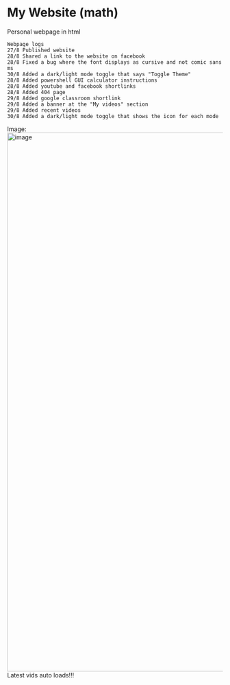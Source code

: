 # My Website (math)
Personal webpage in html

```__logs
Webpage logs
27/8 Published website
28/8 Shared a link to the website on facebook
28/8 Fixed a bug where the font displays as cursive and not comic sans ms
30/8 Added a dark/light mode toggle that says "Toggle Theme"
28/8 Added powershell GUI calculator instructions
28/8 Added youtube and facebook shortlinks
28/8 Added 404 page
29/8 Added google classroom shortlink
29/8 Added a banner at the "My videos" section
29/8 Added recent videos
30/8 Added a dark/light mode toggle that shows the icon for each mode
```
Image:
<img width="2187" height="1256" alt="image" src="https://github.com/user-attachments/assets/7def30c6-9159-4c27-a8d2-e2a1722cbea0" />
Latest vids auto loads!!!
